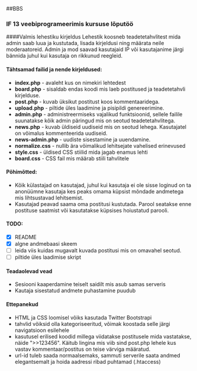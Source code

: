 ##BBS
### IF 13 veebiprogrameerimis kursuse lõputöö


####Valmis lehestiku kirjeldus
Lehestik koosneb teadetetahvlitest mida admin saab luua ja kustutada, lisada kirjeldusi ning määrata neile moderaatoreid.
Admin ja mod saavad kasutajaid IP või kasutajanime järgi bännida juhul kui kasutaja on rikkunud reegleid.


#### Tähtsamad failid ja nende kirjeldused:
* **index.php** - avaleht kus on nimekiri lehtedest
* **board.php** - sisaldab endas koodi mis laeb postitused ja teadetetahvli kirjelduse.
* **post.php** - kuvab üksikut postitust koos kommentaaridega.
* **upload.php** - piltide üles laadimine ja pisipildi genereerimine.
* **admin.php** - administreermiseks vajalikud funktsioonid, sellele failile suunatakse kõik admin päringud mis on seotud teadetetahvlitega.
* **news.php** - kuvab üldiseid uudiseid mis on seotud lehega. Kasutajatel on võimalus kommenteerida uudiseid.
* **news-admin.php** - uudiste sisestamine ja uuendamine.
* **normalize.css** - nullib ära võimalikud lehitsejate vahelised erinevused
* **style.css** - üldised CSS stiilid mida jagab enamus lehti
* **board.css** - CSS fail mis määrab stiili tahvlitele


#### Põhimõtted:
* Kõik külastajad on kasutajad, juhul kui kasutaja ei ole sisse loginud on ta anonüümne kasutaja kes peaks omama küpsist mõndade andmetega mis lihtsustavad lehitsemist.
* Kasutajad peavad saama oma postitusi kustutada. Parool seatakse enne postituse saatmist või kasutatakse küpsises hoiustatud parooli.

#### TODO:
- [x] README
- [x] algne andmebaasi skeem
- [ ] leida viis kuidas mugavalt kuvada postitusi mis on omavahel seotud.
- [ ] piltide üles laadimise skript 

#### Teadaolevad vead
- Sesiooni kaaperdamine teiselt saidilt mis asub samas serveris
- Kautaja sisestatud andmete puhastamine puudub


#### Ettepanekud
- HTML ja CSS loomisel võiks kasutada Twitter Bootstrapi
- tahvlid võiksid olla kategoriseeritud, võimak koostada selle järgi navigatsioon esilehele
- kasutusel erilised koodid millega viidatakse postitusele mida vastatakse, näide ">>123456". Käitub lingina mis viib sind post.php lehele kus vastav kommentaar/postitus on teise värviga määratud.
- url-id tuleb saada normaalsemaks, sammuti serverile saata andmed elegantsemalt ja hoida aadressi ribad puhtamad (.htaccess)
